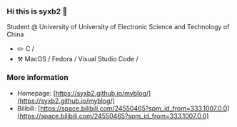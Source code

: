 ### Hi this is syxb2 👋

Student @ University of University of Electronic Science and Technology of China

* ✏️ C /
* ⚒️ MacOS / Fedora / Visual Studio Code /

### More information

* Homepage: [https://syxb2.github.io/myblog/](https://syxb2.github.io/myblog/)
* Bilibili: [https://space.bilibili.com/24550465?spm_id_from=333.1007.0.0](https://space.bilibili.com/24550465?spm_id_from=333.1007.0.0)

<!--
**syxb2/syxb2** is a ✨ _special_ ✨ repository because its `README.md` (this file) appears on your GitHub profile.

Here are some ideas to get you started:

- 🔭 I’m currently working on ...
- 🌱 I’m currently learning ...
- 👯 I’m looking to collaborate on ...
- 🤔 I’m looking for help with ...
- 💬 Ask me about ...
- 📫 How to reach me: ...
- 😄 Pronouns: ...
- ⚡ Fun fact: ...
-->
